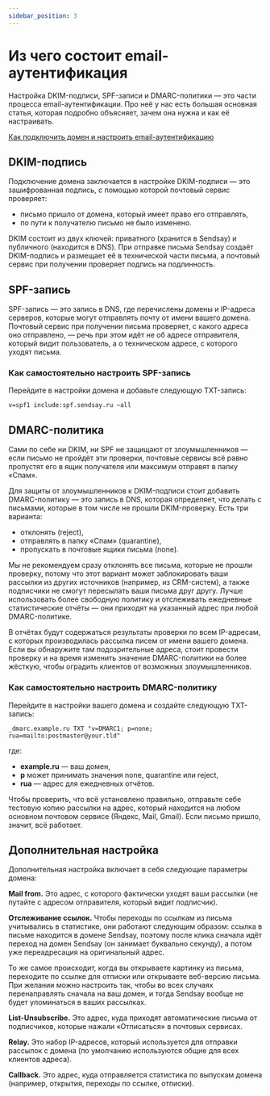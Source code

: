 ```yaml
---
sidebar_position: 3
---
```


# Из чего состоит email-аутентификация

Настройка DKIM-подписи, SPF-записи и DMARC-политики — это части процесса email-аутентификации. Про неё у нас есть большая основная статья, которая подробно объясняет, зачем она нужна и как её настраивать.

[Как подключить домен и настроить email-аутентификацию](https://docs.sendsay.ru/email-campaigns/settings/how-to-connect-domain) <br/>

## DKIM-подпись

Подключение домена заключается в настройке DKIM-подписи — это зашифрованная подпись, с помощью которой почтовый сервис проверяет:

- письмо пришло от домена, который имеет право его отправлять,
- по пути к получателю письмо не было изменено.

DKIM состоит из двух ключей: приватного (хранится в Sendsay) и публичного (находится в DNS). При отправке письма Sendsay создаёт DKIM-подпись и размещает её в технической части письма, а почтовый сервис при получении проверяет подпись на подлинность.

## SPF-запись

SPF-запись — это запись в DNS, где перечислены домены и IP-адреса серверов, которые могут отправлять почту от имени вашего домена. Почтовый сервис при получении письма проверяет, с какого адреса оно отправлено, — речь при этом идёт не об адресе отправителя, который видит пользователь, а о техническом адресе, с которого уходят письма.

### Как самостоятельно настроить SPF-запись

Перейдите в настройки домена и добавьте следующую TXT-запись:

```
v=spf1 include:spf.sendsay.ru ~all
```

## DMARC-политика

Сами по себе ни DKIM, ни SPF не защищают от злоумышленников — если письмо не пройдёт эти проверки, почтовые сервисы всё равно пропустят его в ящик получателя или максимум отправят в папку «Спам».

Для защиты от злоумышленников к DKIM-подписи стоит добавить DMARC-политику — это запись в DNS, которая определяет, что делать с письмами, которые в том числе не прошли DKIM-проверку. Есть три варианта:

- отклонять (reject),
- отправлять в папку «Спам» (quarantine),
- пропускать в почтовые ящики письма (none).

Мы не рекомендуем сразу отклонять все письма, которые не прошли проверку, потому что этот вариант может заблокировать ваши рассылки из других источников (например, из CRM-систем), а также подписчики не смогут пересылать ваши письма друг другу. Лучше использовать более свободную политику и отслеживать ежедневные статистические отчёты — они приходят на указанный адрес при любой DMARC-политике.

В отчётах будут содержаться результаты проверки по всем IP-адресам, с которых производилась рассылка писем от имени вашего домена. Если вы обнаружите там подозрительные адреса, стоит провести проверку и на время изменить значение DMARC-политики на более жёсткую, чтобы оградить клиентов от возможных злоумышленников.

### Как самостоятельно настроить DMARC-политику

Перейдите в настройки вашего домена и создайте следующую TXT-запись:

```
_dmarc.example.ru TXT "v=DMARC1; p=none; rua=mailto:postmaster@your.tld"
```

где:

- **example.ru** — ваш домен,
- **p** может принимать значения none, quarantine или reject,
- **rua** — адрес для ежедневных отчётов.

Чтобы проверить, что всё установлено правильно, отправьте себе тестовую копию рассылки на адрес, который находится на любом основном почтовом сервисе (Яндекс, Mail, Gmail). Если письмо пришло, значит, всё работает.

## Дополнительная настройка

Дополнительная настройка включает в себя следующие параметры домена:

**Mail from.** Это адрес, с которого фактически уходят ваши рассылки (не путайте с адресом отправителя, который видит подписчик).

**Отслеживание ссылок.** Чтобы переходы по ссылкам из письма учитывались в статистике, они работают следующим образом: ссылка в письме находится в домене Sendsay, поэтому после клика сначала идёт переход на домен Sendsay (он занимает буквально секунду), а потом уже переадресация на оригинальный адрес.

То же самое происходит, когда вы открываете картинку из письма, переходите по ссылке для отписки или открываете веб-версию письма. При желании можно настроить так, чтобы во всех случаях перенаправлять сначала на ваш домен, и тогда Sendsay вообще не будет упоминаться в ваших рассылках.

**List-Unsubscribe.** Это адрес, куда приходят автоматические письма от подписчиков, которые нажали «Отписаться» в почтовых сервисах.

**Relay.** Это набор IP-адресов, который используется для отправки рассылок с домена (по умолчанию используются общие для всех клиентов адреса).

**Callback.** Это адрес, куда отправляется статистика по выпускам домена (например, открытия, переходы по ссылке, отписки).
